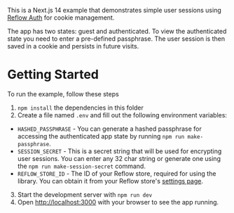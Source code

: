 This is a Next.js 14 example that demonstrates simple user sessions using [Reflow Auth](https://github.com/Reflow-HQ/libs/tree/master/auth-next) for cookie management.

The app has two states: guest and authenticated. To view the authenticated state you need to enter a pre-defined passphrase. The user session is then saved in a cookie and persists in future visits.

# Getting Started

To run the example, follow these steps

1. `npm install` the dependencies in this folder
2. Create a file named `.env` and fill out the following environment variables:

- `HASHED_PASSPHRASE` - You can generate a hashed passphrase for accessing the authenticated app state by running `npm run make-passphrase`.
- `SESSION_SECRET` - This is a secret string that will be used for encrypting user sessions. You can enter any 32 char string or generate one using the `npm run make-session-secret` command.
- `REFLOW_STORE_ID` - The ID of your Reflow store, required for using the library. You can obtain it from your Reflow store's [settings page](https://reflowhq.com/store/settings).

3. Start the development server with `npm run dev`
4. Open [http://localhost:3000](http://localhost:3000) with your browser to see the app running.
